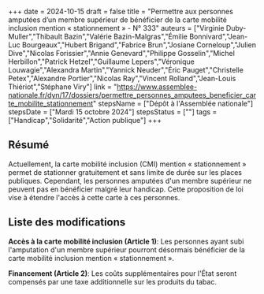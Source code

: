 +++
date = 2024-10-15
draft = false
title = "Permettre aux personnes amputées d’un membre supérieur de bénéficier de la carte mobilité inclusion mention « stationnement » - N° 333"
auteurs = ["Virginie Duby-Muller","Thibault Bazin","Valérie Bazin-Malgras","Émilie Bonnivard","Jean-Luc Bourgeaux","Hubert Brigand","Fabrice Brun","Josiane Corneloup","Julien Dive","Nicolas Forissier","Annie Genevard","Philippe Gosselin","Michel Herbillon","Patrick Hetzel","Guillaume Lepers","Véronique Louwagie","Alexandra Martin","Yannick Neuder","Éric Pauget","Christelle Petex","Alexandre Portier","Nicolas Ray","Vincent Rolland","Jean-Louis Thiériot","Stéphane Viry"]
link = "https://www.assemblee-nationale.fr/dyn/17/dossiers/permettre_personnes_amputees_beneficier_carte_mobilite_stationnement"
stepsName = ["Dépôt à l'Assemblée nationale"]
stepsDate = ["Mardi 15 octobre 2024"]
stepsStatus = [""]
tags = ["Handicap","Solidarité","Action publique"]
+++

## Résumé

Actuellement, la carte mobilité inclusion (CMI) mention « stationnement » permet de stationner gratuitement et sans limite de durée sur les places publiques. Cependant, les personnes amputées d'un membre supérieur ne peuvent pas en bénéficier malgré leur handicap. Cette proposition de loi vise à étendre l'accès à cette carte à ces personnes.

## Liste des modifications

**Accès à la carte mobilité inclusion (Article 1)**: Les personnes ayant subi l'amputation d'un membre supérieur pourront désormais bénéficier de la carte mobilité inclusion mention « stationnement ».

**Financement (Article 2)**: Les coûts supplémentaires pour l'État seront compensés par une taxe additionnelle sur les produits du tabac.
